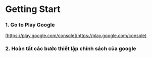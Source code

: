 # Getting Start

### 1. Go to Play Google
[https://play.google.com/console](https://play.google.com/console)

### 2. Hoàn tất các bước thiết lập chính sách của google


